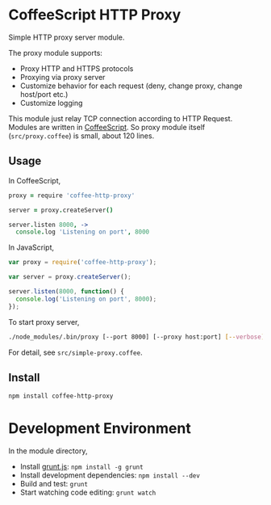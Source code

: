 # CoffeeScript HTTP Proxy

Simple HTTP proxy server module.

The proxy module supports:

 - Proxy HTTP and HTTPS protocols
 - Proxying via proxy server
 - Customize behavior for each request
   (deny, change proxy, change host/port etc.)
 - Customize logging

This module just relay TCP connection according to HTTP Request.
Modules are written in [CoffeeScript](http://coffeescript.org/).
So proxy module itself (`src/proxy.coffee`) is small, about 120 lines.

## Usage

In CoffeeScript,

```coffeescript
proxy = require 'coffee-http-proxy'

server = proxy.createServer()

server.listen 8000, ->
  console.log 'Listening on port', 8000
```

In JavaScript,

```javascript
var proxy = require('coffee-http-proxy');

var server = proxy.createServer();

server.listen(8000, function() {
  console.log('Listening on port', 8000);
});
```

To start proxy server,

```bash
./node_modules/.bin/proxy [--port 8000] [--proxy host:port] [--verbose]
```

For detail, see `src/simple-proxy.coffee`.

## Install

```bash
npm install coffee-http-proxy
```

# Development Environment

In the module directory,

- Install [grunt.js](https://github.com/gruntjs/grunt):
  `npm install -g grunt`
- Install development dependencies:
  `npm install --dev`
- Build and test:
  `grunt`
- Start watching code editing:
  `grunt watch`
